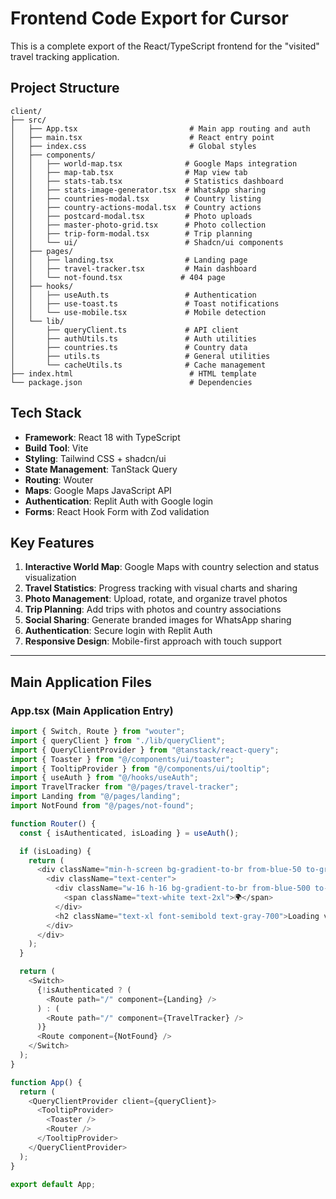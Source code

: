 # Frontend Code Export for Cursor

This is a complete export of the React/TypeScript frontend for the "visited" travel tracking application.

## Project Structure

```
client/
├── src/
│   ├── App.tsx                         # Main app routing and auth
│   ├── main.tsx                        # React entry point
│   ├── index.css                       # Global styles
│   ├── components/
│   │   ├── world-map.tsx              # Google Maps integration
│   │   ├── map-tab.tsx                # Map view tab
│   │   ├── stats-tab.tsx              # Statistics dashboard
│   │   ├── stats-image-generator.tsx  # WhatsApp sharing
│   │   ├── countries-modal.tsx        # Country listing
│   │   ├── country-actions-modal.tsx  # Country actions
│   │   ├── postcard-modal.tsx         # Photo uploads
│   │   ├── master-photo-grid.tsx      # Photo collection
│   │   ├── trip-form-modal.tsx        # Trip planning
│   │   └── ui/                        # Shadcn/ui components
│   ├── pages/
│   │   ├── landing.tsx                # Landing page
│   │   ├── travel-tracker.tsx         # Main dashboard
│   │   └── not-found.tsx             # 404 page
│   ├── hooks/
│   │   ├── useAuth.ts                 # Authentication
│   │   ├── use-toast.ts               # Toast notifications
│   │   └── use-mobile.tsx             # Mobile detection
│   └── lib/
│       ├── queryClient.ts             # API client
│       ├── authUtils.ts               # Auth utilities
│       ├── countries.ts               # Country data
│       ├── utils.ts                   # General utilities
│       └── cacheUtils.ts              # Cache management
├── index.html                          # HTML template
└── package.json                        # Dependencies
```

## Tech Stack

- **Framework**: React 18 with TypeScript
- **Build Tool**: Vite
- **Styling**: Tailwind CSS + shadcn/ui
- **State Management**: TanStack Query
- **Routing**: Wouter
- **Maps**: Google Maps JavaScript API
- **Authentication**: Replit Auth with Google login
- **Forms**: React Hook Form with Zod validation

## Key Features

1. **Interactive World Map**: Google Maps with country selection and status visualization
2. **Travel Statistics**: Progress tracking with visual charts and sharing
3. **Photo Management**: Upload, rotate, and organize travel photos
4. **Trip Planning**: Add trips with photos and country associations
5. **Social Sharing**: Generate branded images for WhatsApp sharing
6. **Authentication**: Secure login with Replit Auth
7. **Responsive Design**: Mobile-first approach with touch support

---

## Main Application Files

### App.tsx (Main Application Entry)
```typescript
import { Switch, Route } from "wouter";
import { queryClient } from "./lib/queryClient";
import { QueryClientProvider } from "@tanstack/react-query";
import { Toaster } from "@/components/ui/toaster";
import { TooltipProvider } from "@/components/ui/tooltip";
import { useAuth } from "@/hooks/useAuth";
import TravelTracker from "@/pages/travel-tracker";
import Landing from "@/pages/landing";
import NotFound from "@/pages/not-found";

function Router() {
  const { isAuthenticated, isLoading } = useAuth();

  if (isLoading) {
    return (
      <div className="min-h-screen bg-gradient-to-br from-blue-50 to-green-50 flex items-center justify-center">
        <div className="text-center">
          <div className="w-16 h-16 bg-gradient-to-br from-blue-500 to-green-500 rounded-xl flex items-center justify-center mx-auto mb-4 animate-pulse">
            <span className="text-white text-2xl">🌍</span>
          </div>
          <h2 className="text-xl font-semibold text-gray-700">Loading visited...</h2>
        </div>
      </div>
    );
  }

  return (
    <Switch>
      {!isAuthenticated ? (
        <Route path="/" component={Landing} />
      ) : (
        <Route path="/" component={TravelTracker} />
      )}
      <Route component={NotFound} />
    </Switch>
  );
}

function App() {
  return (
    <QueryClientProvider client={queryClient}>
      <TooltipProvider>
        <Toaster />
        <Router />
      </TooltipProvider>
    </QueryClientProvider>
  );
}

export default App;
```